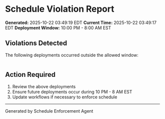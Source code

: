 # Schedule Violation Report

**Generated:** 2025-10-22 03:49:19 EDT
**Current Time:** 2025-10-22 03:49:17 EDT
**Deployment Window:** 10:00 PM - 8:00 AM EST

## Violations Detected

The following deployments occurred outside the allowed window:

```

```

## Action Required

1. Review the above deployments
2. Ensure future deployments occur during 10 PM - 8 AM EST
3. Update workflows if necessary to enforce schedule

---

Generated by Schedule Enforcement Agent
